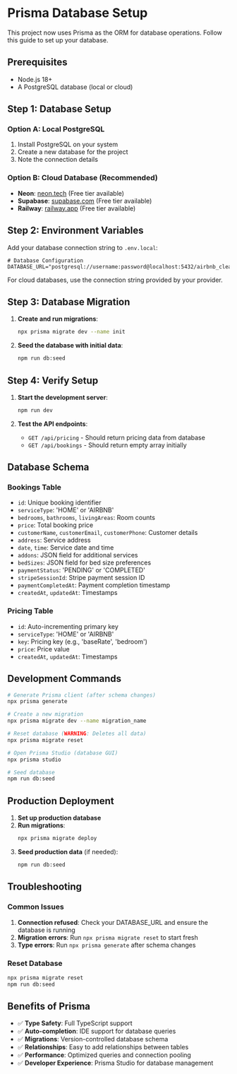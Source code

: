 # Prisma Database Setup

This project now uses Prisma as the ORM for database operations. Follow this guide to set up your database.

## Prerequisites

- Node.js 18+
- A PostgreSQL database (local or cloud)

## Step 1: Database Setup

### Option A: Local PostgreSQL
1. Install PostgreSQL on your system
2. Create a new database for the project
3. Note the connection details

### Option B: Cloud Database (Recommended)
- **Neon**: [neon.tech](https://neon.tech) (Free tier available)
- **Supabase**: [supabase.com](https://supabase.com) (Free tier available)
- **Railway**: [railway.app](https://railway.app) (Free tier available)

## Step 2: Environment Variables

Add your database connection string to `.env.local`:

```env
# Database Configuration
DATABASE_URL="postgresql://username:password@localhost:5432/airbnb_clean"
```

For cloud databases, use the connection string provided by your provider.

## Step 3: Database Migration

1. **Create and run migrations**:
   ```bash
   npx prisma migrate dev --name init
   ```

2. **Seed the database with initial data**:
   ```bash
   npm run db:seed
   ```

## Step 4: Verify Setup

1. **Start the development server**:
   ```bash
   npm run dev
   ```

2. **Test the API endpoints**:
   - `GET /api/pricing` - Should return pricing data from database
   - `GET /api/bookings` - Should return empty array initially

## Database Schema

### Bookings Table
- `id`: Unique booking identifier
- `serviceType`: 'HOME' or 'AIRBNB'
- `bedrooms`, `bathrooms`, `livingAreas`: Room counts
- `price`: Total booking price
- `customerName`, `customerEmail`, `customerPhone`: Customer details
- `address`: Service address
- `date`, `time`: Service date and time
- `addons`: JSON field for additional services
- `bedSizes`: JSON field for bed size preferences
- `paymentStatus`: 'PENDING' or 'COMPLETED'
- `stripeSessionId`: Stripe payment session ID
- `paymentCompletedAt`: Payment completion timestamp
- `createdAt`, `updatedAt`: Timestamps

### Pricing Table
- `id`: Auto-incrementing primary key
- `serviceType`: 'HOME' or 'AIRBNB'
- `key`: Pricing key (e.g., 'baseRate', 'bedroom')
- `price`: Price value
- `createdAt`, `updatedAt`: Timestamps

## Development Commands

```bash
# Generate Prisma client (after schema changes)
npx prisma generate

# Create a new migration
npx prisma migrate dev --name migration_name

# Reset database (WARNING: Deletes all data)
npx prisma migrate reset

# Open Prisma Studio (database GUI)
npx prisma studio

# Seed database
npm run db:seed
```

## Production Deployment

1. **Set up production database**
2. **Run migrations**:
   ```bash
   npx prisma migrate deploy
   ```
3. **Seed production data** (if needed):
   ```bash
   npm run db:seed
   ```

## Troubleshooting

### Common Issues

1. **Connection refused**: Check your DATABASE_URL and ensure the database is running
2. **Migration errors**: Run `npx prisma migrate reset` to start fresh
3. **Type errors**: Run `npx prisma generate` after schema changes

### Reset Database
```bash
npx prisma migrate reset
npm run db:seed
```

## Benefits of Prisma

- ✅ **Type Safety**: Full TypeScript support
- ✅ **Auto-completion**: IDE support for database queries
- ✅ **Migrations**: Version-controlled database schema
- ✅ **Relationships**: Easy to add relationships between tables
- ✅ **Performance**: Optimized queries and connection pooling
- ✅ **Developer Experience**: Prisma Studio for database management
